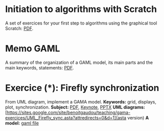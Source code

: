 # Initiation to algorithms with Scratch
A set of exercices for your first step to algorithms using the graphical tool Scratch: [PDF](https://sites.google.com/site/benoitgaudou/teaching/gama-exercices/InitiationtoAlgorithmicswithScratch.pdf?attredirects=0&d=1).

# Memo GAML
A summary of the organization of a GAML model, its main parts and the main keywords, statements: [PDF](https://sites.google.com/site/benoitgaudou/teaching/gama-exercices/MementoAlgoGAML.pdf?attredirects=0&d=1).

# Exercice (*): Firefly synchronization
From UML diagram, implement a GAMA model.
**Keywords:** grid, displays, plot, synchronization.
**Subject:** [PDF](https://sites.google.com/site/benoitgaudou/teaching/gama-exercices/Fireflies%20Exo.pdf?attredirects=0&amp;d=1), [Keynote](https://sites.google.com/site/benoitgaudou/teaching/gama-exercices/Fireflies%20Exo.key?attredirects=0&amp;d=1), [PPTX](https://sites.google.com/site/benoitgaudou/teaching/gama-exercices/Fireflies%20Exo.pptx?attredirects=0&d=1)
**UML diagrams:** [https://sites.google.com/site/benoitgaudou/teaching/gama-exercices/UML_Firefly_sync.asta?attredirects=0&d=1](asta version)
**A model:** [gaml file](https://sites.google.com/site/benoitgaudou/teaching/gama-exercices/luciole_on_grid.gaml?attredirects=0&d=1)